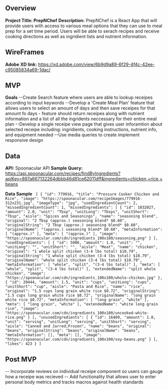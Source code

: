 ## Overview
 **Project Title: PrepNChef**
 **Description:** PrepNChef is a React App that will provide users with access to various meal options that they can use to meal prep for a set time period. Users will be able to serach recipes and receive cooking directions as well as ingridient lists and nutrient information.

 ## WireFrames
 **Adobe XD link:** https://xd.adobe.com/view/6b9d9a89-6f29-4f4c-42ee-c95085834a69-1dac/

## MVP
**Goals**
--Create Search feature where users are able to lookup receipes according to input keywords
--Develop a 'Create Meal Plan' feature that allows users to select an amount of days and then save receipes for that amount fo days - feature should return receipes along with nutrient information and a list of all the ingridents neccessary for their entire meal plan
--Develop a single receipe view page that gives user inforamtion about selected receipe including: ingridients, cooking instructions, nutrient info, and equipment needed 
--Use media queries to create implement responsive design 

## Data
**API:** Spoonacular API
**Sample Query:** https://api.spoonacular.com/recipes/findByIngredients?apiKey=897a667132264dbbb46d81ce62011dff&ingredients=chicken,+rice,+beans

**Data Sample**
``
[
    {
        "id": 779916,
        "title": "Pressure Cooker Chicken and Rice",
        "image": "https://spoonacular.com/recipeImages/779916-312x231.jpg",
        "imageType": "jpg",
        "usedIngredientCount": 2,
        "missedIngredientCount": 1,
        "missedIngredients": [
            {
                "id": 1032027,
                "amount": 2.0,
                "unit": "Tbsp",
                "unitLong": "Tbsps",
                "unitShort": "Tbsp",
                "aisle": "Spices and Seasonings",
                "name": "seasoning blend",
                "original": "2 Tbsp (approx.) seasoning blend* $0.60",
                "originalString": "2 Tbsp (approx.) seasoning blend* $0.60",
                "originalName": "(approx.) seasoning blend* $0.60",
                "metaInformation": [
                    "(approx.)"
                ],
                "meta": [
                    "(approx.)"
                ],
                "image": "https://spoonacular.com/cdn/ingredients_100x100/seasoning.png"
            }
        ],
        "usedIngredients": [
            {
                "id": 5006,
                "amount": 1.0,
                "unit": "",
                "unitLong": "",
                "unitShort": "",
                "aisle": "Meat",
                "name": "chicken",
                "original": "1 whole split chicken (3-4 lbs total) $10.79",
                "originalString": "1 whole split chicken (3-4 lbs total) $10.79",
                "originalName": "whole split chicken (3-4 lbs total) $10.79",
                "metaInformation": [
                    "whole",
                    "split",
                    "(3-4 lbs total)"
                ],
                "meta": [
                    "whole",
                    "split",
                    "(3-4 lbs total)"
                ],
                "extendedName": "split whole chicken",
                "image": "https://spoonacular.com/cdn/ingredients_100x100/whole-chicken.jpg"
            },
            {
                "id": 20444,
                "amount": 1.5,
                "unit": "cups",
                "unitLong": "cups",
                "unitShort": "cup",
                "aisle": "Pasta and Rice",
                "name": "rice",
                "original": "1.5 cups long grain white rice $0.72",
                "originalString": "1.5 cups long grain white rice $0.72",
                "originalName": "long grain white rice $0.72",
                "metaInformation": [
                    "long grain",
                    "white"
                ],
                "meta": [
                    "long grain",
                    "white"
                ],
                "extendedName": "white long grain rice",
                "image": "https://spoonacular.com/cdn/ingredients_100x100/uncooked-white-rice.png"
            }
        ],
        "unusedIngredients": [
            {
                "id": 16409,
                "amount": 1.0,
                "unit": "serving",
                "unitLong": "serving",
                "unitShort": "serving",
                "aisle": "Canned and Jarred;Frozen",
                "name": "beans",
                "original": "beans",
                "originalString": "beans",
                "originalName": "beans",
                "metaInformation": [],
                "meta": [],
                "image": "https://spoonacular.com/cdn/ingredients_100x100/soy-beans.png"
            }
        ],
        "likes": 423
    }
]``

## Post MVP
-- Incorporate reviews on individual receipe component so users can gauge how a receipe was recieved
-- Add functionality that allows user to enter personal body metrics and tracks macros against health standards

